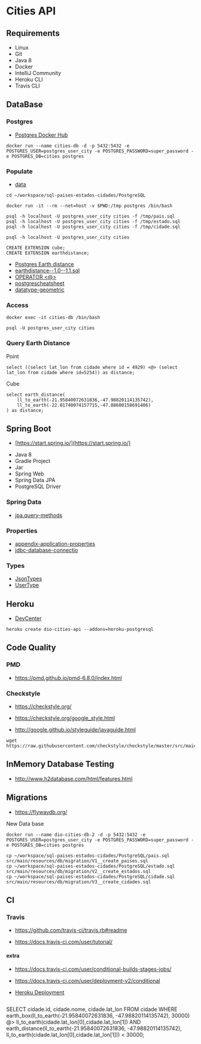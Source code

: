 # Cities API

## Requirements

* Linux
* Git
* Java 8
* Docker
* IntelliJ Community
* Heroku CLI
* Travis CLI

## DataBase

### Postgres

* [Postgres Docker Hub](https://hub.docker.com/_/postgres)

```shell script
docker run --name cities-db -d -p 5432:5432 -e POSTGRES_USER=postgres_user_city -e POSTGRES_PASSWORD=super_password -e POSTGRES_DB=cities postgres
```

### Populate

* [data](https://github.com/chinnonsantos/sql-paises-estados-cidades/tree/master/PostgreSQL)

```shell script
cd ~/workspace/sql-paises-estados-cidades/PostgreSQL

docker run -it --rm --net=host -v $PWD:/tmp postgres /bin/bash

psql -h localhost -U postgres_user_city cities -f /tmp/pais.sql
psql -h localhost -U postgres_user_city cities -f /tmp/estado.sql
psql -h localhost -U postgres_user_city cities -f /tmp/cidade.sql

psql -h localhost -U postgres_user_city cities

CREATE EXTENSION cube; 
CREATE EXTENSION earthdistance;
```

* [Postgres Earth distance](https://www.postgresql.org/docs/current/earthdistance.html)
* [earthdistance--1.0--1.1.sql](https://github.com/postgres/postgres/blob/master/contrib/earthdistance/earthdistance--1.0--1.1.sql)
* [OPERATOR <@>](https://github.com/postgres/postgres/blob/master/contrib/earthdistance/earthdistance--1.1.sql)
* [postgrescheatsheet](https://postgrescheatsheet.com/#/tables)
* [datatype-geometric](https://www.postgresql.org/docs/current/datatype-geometric.html)

### Access

```shell script
docker exec -it cities-db /bin/bash

psql -U postgres_user_city cities
```

### Query Earth Distance

Point
```roomsql
select ((select lat_lon from cidade where id = 4929) <@> (select lat_lon from cidade where id=5254)) as distance;
```

Cube
```roomsql
select earth_distance(
    ll_to_earth(-21.95840072631836,-47.98820114135742), 
    ll_to_earth(-22.01740074157715,-47.88600158691406)
) as distance;
```

## Spring Boot

* [https://start.spring.io/](https://start.spring.io/)

+ Java 8
+ Gradle Project
+ Jar
+ Spring Web
+ Spring Data JPA
+ PostgreSQL Driver

### Spring Data

* [jpa.query-methods](https://docs.spring.io/spring-data/jpa/docs/current/reference/html/#jpa.query-methods)

### Properties

* [appendix-application-properties](https://docs.spring.io/spring-boot/docs/current/reference/html/appendix-application-properties.html)
* [jdbc-database-connectio](https://www.codejava.net/java-se/jdbc/jdbc-database-connection-url-for-common-databases)

### Types

* [JsonTypes](https://github.com/vladmihalcea/hibernate-types)
* [UserType](https://docs.jboss.org/hibernate/orm/3.5/api/org/hibernate/usertype/UserType.html)

## Heroku

* [DevCenter](https://devcenter.heroku.com/articles/getting-started-with-gradle-on-heroku)

```shell script
heroku create dio-cities-api --addons=heroku-postgresql
```

## Code Quality

### PMD

+ https://pmd.github.io/pmd-6.8.0/index.html

### Checkstyle

+ https://checkstyle.org/

+ https://checkstyle.org/google_style.html

+ http://google.github.io/styleguide/javaguide.html

```shell script
wget https://raw.githubusercontent.com/checkstyle/checkstyle/master/src/main/resources/google_checks.xml
```

## InMemory Database Testing

+ http://www.h2database.com/html/features.html


## Migrations

+ https://flywaydb.org/

New Data base
```shell script
docker run --name dio-cities-db-2 -d -p 5432:5432 -e POSTGRES_USER=postgres_user_city -e POSTGRES_PASSWORD=super_password -e POSTGRES_DB=cities postgres
```
```shell script
cp ~/workspace/sql-paises-estados-cidades/PostgreSQL/pais.sql  src/main/resources/db/migration/V1__create_paises.sql  
cp ~/workspace/sql-paises-estados-cidades/PostgreSQL/estado.sql src/main/resources/db/migration/V2__create_estados.sql  
cp ~/workspace/sql-paises-estados-cidades/PostgreSQL/cidade.sql src/main/resources/db/migration/V3__create_cidades.sql
```

## CI

### Travis
+ https://github.com/travis-ci/travis.rb#readme

+ https://docs.travis-ci.com/user/tutorial/

#### extra

+ https://docs.travis-ci.com/user/conditional-builds-stages-jobs/
+ https://docs.travis-ci.com/user/deployment-v2/conditional

+ [Heroku Deployment](https://docs.travis-ci.com/user/deployment/heroku/)


```roomsql

```

SELECT cidade.id, cidade.nome, cidade.lat_lon 
FROM cidade 
WHERE earth_box(ll_to_earth(-21.95840072631836, -47.98820114135742), 30000) @> ll_to_earth(cidade.lat_lon[0],cidade.lat_lon[1]) 
AND earth_distance(ll_to_earth(-21.95840072631836, -47.98820114135742), ll_to_earth(cidade.lat_lon[0],cidade.lat_lon[1])) < 30000;

